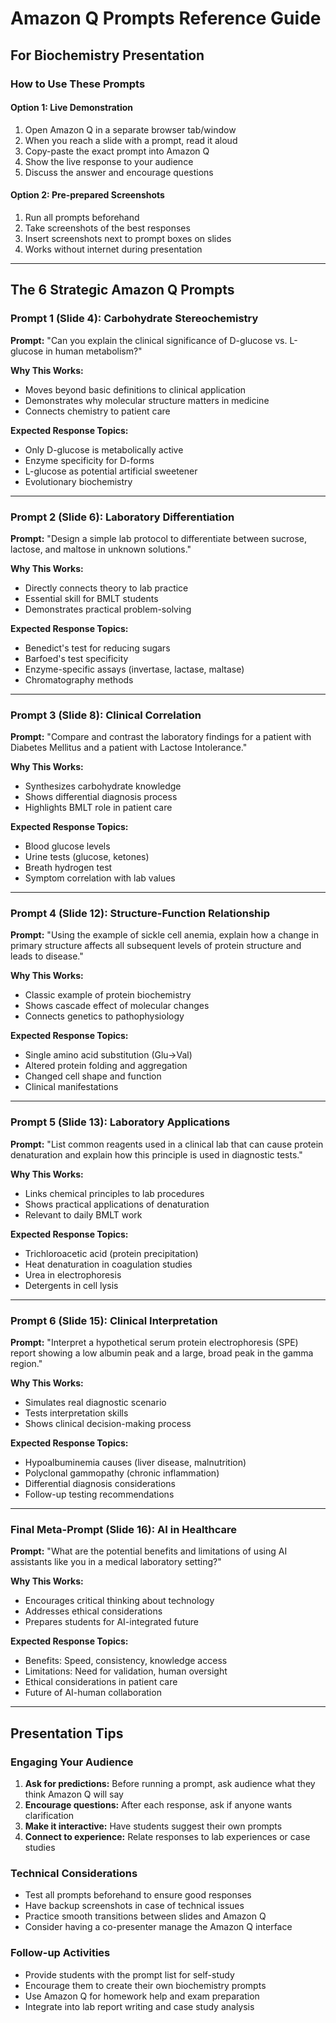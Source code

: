 # Amazon Q Prompts Reference Guide
## For Biochemistry Presentation

### How to Use These Prompts

#### Option 1: Live Demonstration
1. Open Amazon Q in a separate browser tab/window
2. When you reach a slide with a prompt, read it aloud
3. Copy-paste the exact prompt into Amazon Q
4. Show the live response to your audience
5. Discuss the answer and encourage questions

#### Option 2: Pre-prepared Screenshots
1. Run all prompts beforehand
2. Take screenshots of the best responses
3. Insert screenshots next to prompt boxes on slides
4. Works without internet during presentation

---

## The 6 Strategic Amazon Q Prompts

### Prompt 1 (Slide 4): Carbohydrate Stereochemistry
**Prompt:** "Can you explain the clinical significance of D-glucose vs. L-glucose in human metabolism?"

**Why This Works:** 
- Moves beyond basic definitions to clinical application
- Demonstrates why molecular structure matters in medicine
- Connects chemistry to patient care

**Expected Response Topics:**
- Only D-glucose is metabolically active
- Enzyme specificity for D-forms
- L-glucose as potential artificial sweetener
- Evolutionary biochemistry

---

### Prompt 2 (Slide 6): Laboratory Differentiation
**Prompt:** "Design a simple lab protocol to differentiate between sucrose, lactose, and maltose in unknown solutions."

**Why This Works:**
- Directly connects theory to lab practice
- Essential skill for BMLT students
- Demonstrates practical problem-solving

**Expected Response Topics:**
- Benedict's test for reducing sugars
- Barfoed's test specificity
- Enzyme-specific assays (invertase, lactase, maltase)
- Chromatography methods

---

### Prompt 3 (Slide 8): Clinical Correlation
**Prompt:** "Compare and contrast the laboratory findings for a patient with Diabetes Mellitus and a patient with Lactose Intolerance."

**Why This Works:**
- Synthesizes carbohydrate knowledge
- Shows differential diagnosis process
- Highlights BMLT role in patient care

**Expected Response Topics:**
- Blood glucose levels
- Urine tests (glucose, ketones)
- Breath hydrogen test
- Symptom correlation with lab values

---

### Prompt 4 (Slide 12): Structure-Function Relationship
**Prompt:** "Using the example of sickle cell anemia, explain how a change in primary structure affects all subsequent levels of protein structure and leads to disease."

**Why This Works:**
- Classic example of protein biochemistry
- Shows cascade effect of molecular changes
- Connects genetics to pathophysiology

**Expected Response Topics:**
- Single amino acid substitution (Glu→Val)
- Altered protein folding and aggregation
- Changed cell shape and function
- Clinical manifestations

---

### Prompt 5 (Slide 13): Laboratory Applications
**Prompt:** "List common reagents used in a clinical lab that can cause protein denaturation and explain how this principle is used in diagnostic tests."

**Why This Works:**
- Links chemical principles to lab procedures
- Shows practical applications of denaturation
- Relevant to daily BMLT work

**Expected Response Topics:**
- Trichloroacetic acid (protein precipitation)
- Heat denaturation in coagulation studies
- Urea in electrophoresis
- Detergents in cell lysis

---

### Prompt 6 (Slide 15): Clinical Interpretation
**Prompt:** "Interpret a hypothetical serum protein electrophoresis (SPE) report showing a low albumin peak and a large, broad peak in the gamma region."

**Why This Works:**
- Simulates real diagnostic scenario
- Tests interpretation skills
- Shows clinical decision-making process

**Expected Response Topics:**
- Hypoalbuminemia causes (liver disease, malnutrition)
- Polyclonal gammopathy (chronic inflammation)
- Differential diagnosis considerations
- Follow-up testing recommendations

---

### Final Meta-Prompt (Slide 16): AI in Healthcare
**Prompt:** "What are the potential benefits and limitations of using AI assistants like you in a medical laboratory setting?"

**Why This Works:**
- Encourages critical thinking about technology
- Addresses ethical considerations
- Prepares students for AI-integrated future

**Expected Response Topics:**
- Benefits: Speed, consistency, knowledge access
- Limitations: Need for validation, human oversight
- Ethical considerations in patient care
- Future of AI-human collaboration

---

## Presentation Tips

### Engaging Your Audience
1. **Ask for predictions:** Before running a prompt, ask audience what they think Amazon Q will say
2. **Encourage questions:** After each response, ask if anyone wants clarification
3. **Make it interactive:** Have students suggest their own prompts
4. **Connect to experience:** Relate responses to lab experiences or case studies

### Technical Considerations
- Test all prompts beforehand to ensure good responses
- Have backup screenshots in case of technical issues
- Practice smooth transitions between slides and Amazon Q
- Consider having a co-presenter manage the Amazon Q interface

### Follow-up Activities
- Provide students with the prompt list for self-study
- Encourage them to create their own biochemistry prompts
- Use Amazon Q for homework help and exam preparation
- Integrate into lab report writing and case study analysis
